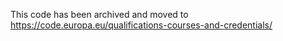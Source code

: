 This code has been archived and moved to https://code.europa.eu/qualifications-courses-and-credentials/
